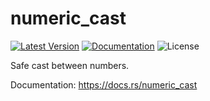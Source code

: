 # numeric_cast

[![Latest Version]][crates.io]
[![Documentation]][docs.rs] 
![License]

Safe cast between numbers.

[crates.io]: https://crates.io/crates/numeric_cast
[Latest Version]: https://img.shields.io/crates/v/numeric_cast.svg
[Documentation]: https://docs.rs/numeric_cast/badge.svg
[docs.rs]: https://docs.rs/numeric_cast
[License]: https://img.shields.io/crates/l/numeric_cast.svg

Documentation: <https://docs.rs/numeric_cast>
